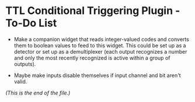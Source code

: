 # TTL Conditional Triggering Plugin - To-Do List

* Make a companion widget that reads integer-valued codes and converts them
to boolean values to feed to this widget. This could be set up as a detector
or set up as a demultiplexer (each output recognizes a number and only the
most recently recognized is active within a group of outputs).

* Maybe make inputs disable themselves if input channel and bit aren't valid.

_(This is the end of the file.)_
